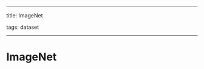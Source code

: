 
---

title: ImageNet

tags: dataset 

---

# ImageNet
















































































